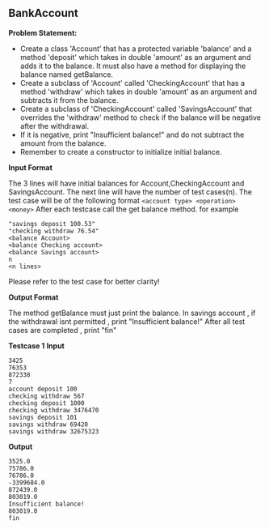 ## BankAccount

**Problem Statement:** 

- Create a class 'Account' that has a protected variable 'balance' and a method 'deposit' which takes in double 'amount' as an argument and adds it to the balance. It must also have a method for displaying the balance named getBalance.  
- Create a subclass of 'Account' called 'CheckingAccount' that has a method 'withdraw' which takes in double 'amount' as an argument and subtracts it from the balance.  
- Create a subclass of 'CheckingAccount' called 'SavingsAccount' that overrides the 'withdraw' method to check if the balance will be negative after the withdrawal.  
- If it is negative, print "Insufficient balance!" and do not subtract the amount from the balance.  
- Remember to create a constructor to initialize initial balance.

**Input Format**

The 3 lines will have initial balances for Account,CheckingAccount and SavingsAccount. The next line will have the number of test cases(n). The test case will be of the following format
`<account type> <operation> <money>`
After each testcase call the get balance method.
for example
````
"savings deposit 100.53"
"checking withdraw 76.54"
<balance Account>
<balance Checking account>
<balance Savings account>
n
<n lines>
````
Please refer to the test case for better clarity!

**Output Format**

The method getBalance must just print the balance.
In savings account , if the withdrawal isnt permitted , print "Insufficient balance!"
After all test cases are completed , print "fin"

**Testcase 1**
**Input**
````
3425
76353
872338
7
account deposit 100
checking withdraw 567
checking deposit 1000
checking withdraw 3476470
savings deposit 101
savings withdraw 69420
savings withdraw 32675323
````

**Output**
````
3525.0
75786.0
76786.0
-3399684.0
872439.0
803019.0
Insufficient balance!
803019.0
fin
````
